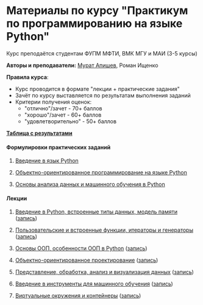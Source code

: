<h1>Материалы по курсу "Практикум по программированию на языке Python"</h1>

Курс преподаётся студентам ФУПМ МФТИ, ВМК МГУ и МАИ (3-5 курсы)

__Авторы и преподаватели:__ [Мурат Апишев](http://www.machinelearning.ru/wiki/index.php?title=Участник:Mapishev), Роман Ищенко

__Правила курса__:

- Курс проводится в формате "лекции + практические задания"
- Зачёт по курсу выставляется по результатам выполнения заданий
- Критерии получения оценок:
  - "отлично"/зачет - 70+ баллов
  - "хорошо"/зачет - 60+ баллов
  - "удовлетворительно" - 50+ баллов

[__Таблица с результатами__](https://docs.google.com/spreadsheets/d/1lIIA5ahi6cAIVdpbyXT2puJdPGWju-9J99cH_NFf1rI/edit?usp=sharing)

<h4>Формулировки практических заданий</h4>

1. [Введение в язык Python](https://github.com/MelLain/mipt-python/blob/spring-2021/tasks/01-intro.ipynb)

2. [Объектно-ориентированное программирование на языке Python](https://github.com/MelLain/mipt-python/blob/spring-2021/tasks/02-design.ipynb)

3. [Основы анализа данных и машинного обучения в Python](https://github.com/MelLain/mipt-python/blob/spring-2021/tasks/03-data-ml.ipynb)

<h4>Лекции</h4>

1. [Введение в Python, встроенные типы данных, модель памяти](https://github.com/MelLain/mipt-python/blob/spring-2021/lectures/01-intro.ipynb) ([запись](https://www.youtube.com/watch?v=zLa-BdnlAWU))

2. [Пользовательские и встроенные функции, итераторы и генераторы](https://github.com/MelLain/mipt-python/blob/spring-2021/lectures/02-functions.ipynb) ([запись](https://www.youtube.com/watch?v=hrETFehgOvM))

3. [Основы ООП, особенности ООП в Python](https://github.com/MelLain/mipt-python/blob/spring-2021/lectures/03-classes.ipynb) ([запись](https://youtu.be/QBFbQjErI5k))

4. [Объектно-ориентированное проектирование](https://github.com/MelLain/mipt-python/blob/spring-2021/lectures/04-design.ipynb) ([запись](https://www.youtube.com/watch?v=xDulssusOQM))

5. [Представление, обработка, анализ и визуализация данных](https://github.com/MelLain/mipt-python/blob/spring-2021/lectures/05-data.ipynb) ([запись](https://youtu.be/8Zh7OGRdFB0))

6. [Введение в инструменты для машинного обучения](https://github.com/MelLain/mipt-python/blob/spring-2021/lectures/06-ml.ipynb) ([запись](https://www.youtube.com/watch?v=cbTXOZ_KKNU))

7. [Виртуальные окружения и контейнеры](https://github.com/MelLain/mipt-python/blob/spring-2021/lectures/07-environment.ipynb) ([запись](https://www.youtube.com/watch?v=PC4d1tW_hJU))
